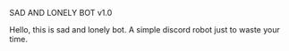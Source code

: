SAD AND LONELY BOT v1.0

Hello, this is sad and lonely bot. A simple discord robot just to waste your time.